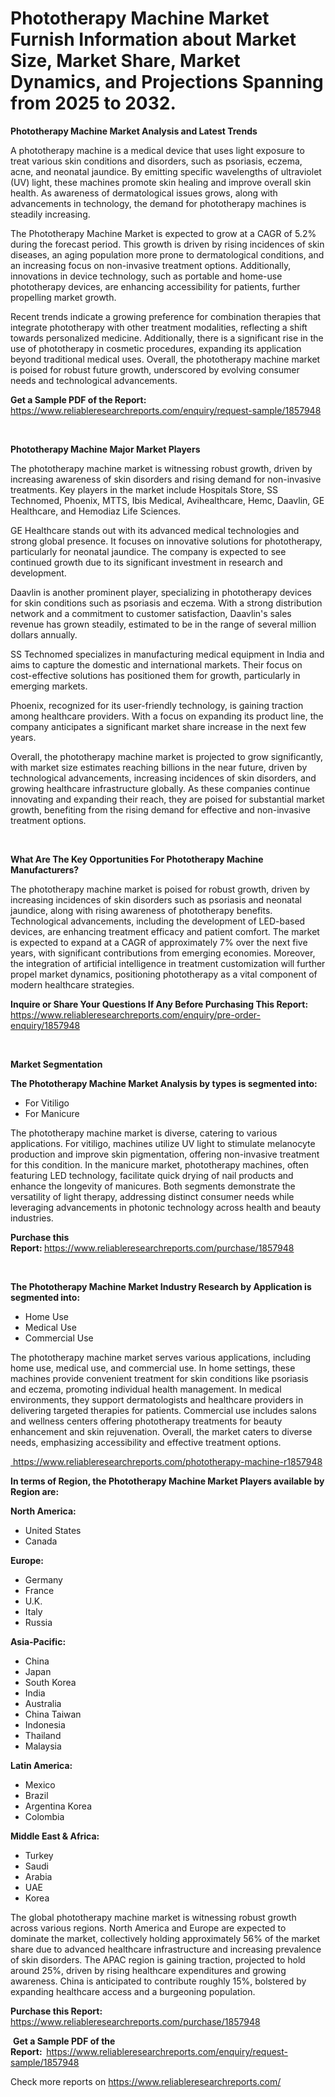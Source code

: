 <p><h1>Phototherapy Machine Market Furnish Information about Market Size, Market Share, Market Dynamics, and Projections Spanning from 2025 to 2032.</h1></p><p><strong>Phototherapy Machine Market Analysis and Latest Trends</strong></p>
<p><p>A phototherapy machine is a medical device that uses light exposure to treat various skin conditions and disorders, such as psoriasis, eczema, acne, and neonatal jaundice. By emitting specific wavelengths of ultraviolet (UV) light, these machines promote skin healing and improve overall skin health. As awareness of dermatological issues grows, along with advancements in technology, the demand for phototherapy machines is steadily increasing.</p><p>The Phototherapy Machine Market is expected to grow at a CAGR of 5.2% during the forecast period. This growth is driven by rising incidences of skin diseases, an aging population more prone to dermatological conditions, and an increasing focus on non-invasive treatment options. Additionally, innovations in device technology, such as portable and home-use phototherapy devices, are enhancing accessibility for patients, further propelling market growth.</p><p>Recent trends indicate a growing preference for combination therapies that integrate phototherapy with other treatment modalities, reflecting a shift towards personalized medicine. Additionally, there is a significant rise in the use of phototherapy in cosmetic procedures, expanding its application beyond traditional medical uses. Overall, the phototherapy machine market is poised for robust future growth, underscored by evolving consumer needs and technological advancements.</p></p>
<p><strong>Get a Sample PDF of the Report:&nbsp;</strong> <a href="https://www.reliableresearchreports.com/enquiry/request-sample/1857948?utm_campaign=2665&utm_medium=2&utm_source=Github&utm_content=ia&utm_term=04032025&utm_id=phototherapy-machine">https://www.reliableresearchreports.com/enquiry/request-sample/1857948</a></p>
<p>&nbsp;</p>
<p><strong>Phototherapy Machine Major Market Players</strong></p>
<p><p>The phototherapy machine market is witnessing robust growth, driven by increasing awareness of skin disorders and rising demand for non-invasive treatments. Key players in the market include Hospitals Store, SS Technomed, Phoenix, MTTS, Ibis Medical, Avihealthcare, Hemc, Daavlin, GE Healthcare, and Hemodiaz Life Sciences.</p><p>GE Healthcare stands out with its advanced medical technologies and strong global presence. It focuses on innovative solutions for phototherapy, particularly for neonatal jaundice. The company is expected to see continued growth due to its significant investment in research and development.</p><p>Daavlin is another prominent player, specializing in phototherapy devices for skin conditions such as psoriasis and eczema. With a strong distribution network and a commitment to customer satisfaction, Daavlin's sales revenue has grown steadily, estimated to be in the range of several million dollars annually.</p><p>SS Technomed specializes in manufacturing medical equipment in India and aims to capture the domestic and international markets. Their focus on cost-effective solutions has positioned them for growth, particularly in emerging markets.</p><p>Phoenix, recognized for its user-friendly technology, is gaining traction among healthcare providers. With a focus on expanding its product line, the company anticipates a significant market share increase in the next few years.</p><p>Overall, the phototherapy machine market is projected to grow significantly, with market size estimates reaching billions in the near future, driven by technological advancements, increasing incidences of skin disorders, and growing healthcare infrastructure globally. As these companies continue innovating and expanding their reach, they are poised for substantial market growth, benefiting from the rising demand for effective and non-invasive treatment options.</p></p>
<p>&nbsp;</p>
<p><strong>What Are The Key Opportunities For Phototherapy Machine Manufacturers?</strong></p>
<p><p>The phototherapy machine market is poised for robust growth, driven by increasing incidences of skin disorders such as psoriasis and neonatal jaundice, along with rising awareness of phototherapy benefits. Technological advancements, including the development of LED-based devices, are enhancing treatment efficacy and patient comfort. The market is expected to expand at a CAGR of approximately 7% over the next five years, with significant contributions from emerging economies. Moreover, the integration of artificial intelligence in treatment customization will further propel market dynamics, positioning phototherapy as a vital component of modern healthcare strategies.</p></p>
<p><strong>Inquire or Share Your Questions If Any Before Purchasing This Report:</strong> <a href="https://www.reliableresearchreports.com/enquiry/pre-order-enquiry/1857948?utm_campaign=2665&utm_medium=2&utm_source=Github&utm_content=ia&utm_term=04032025&utm_id=phototherapy-machine">https://www.reliableresearchreports.com/enquiry/pre-order-enquiry/1857948</a></p>
<p>&nbsp;</p>
<p><strong>Market Segmentation</strong></p>
<p><strong>The Phototherapy Machine Market Analysis by types is segmented into:</strong></p>
<p><ul><li>For Vitiligo</li><li>For Manicure</li></ul></p>
<p><p>The phototherapy machine market is diverse, catering to various applications. For vitiligo, machines utilize UV light to stimulate melanocyte production and improve skin pigmentation, offering non-invasive treatment for this condition. In the manicure market, phototherapy machines, often featuring LED technology, facilitate quick drying of nail products and enhance the longevity of manicures. Both segments demonstrate the versatility of light therapy, addressing distinct consumer needs while leveraging advancements in photonic technology across health and beauty industries.</p></p>
<p><strong>Purchase this Report:&nbsp;</strong><a href="https://www.reliableresearchreports.com/purchase/1857948?utm_campaign=2665&utm_medium=2&utm_source=Github&utm_content=ia&utm_term=04032025&utm_id=phototherapy-machine">https://www.reliableresearchreports.com/purchase/1857948</a></p>
<p>&nbsp;</p>
<p><strong>The Phototherapy Machine Market Industry Research by Application is segmented into:</strong></p>
<p><ul><li>Home Use</li><li>Medical Use</li><li>Commercial Use</li></ul></p>
<p><p>The phototherapy machine market serves various applications, including home use, medical use, and commercial use. In home settings, these machines provide convenient treatment for skin conditions like psoriasis and eczema, promoting individual health management. In medical environments, they support dermatologists and healthcare providers in delivering targeted therapies for patients. Commercial use includes salons and wellness centers offering phototherapy treatments for beauty enhancement and skin rejuvenation. Overall, the market caters to diverse needs, emphasizing accessibility and effective treatment options.</p></p>
<p><a href="https://www.reliableresearchreports.com/phototherapy-machine-r1857948?utm_campaign=2665&utm_medium=2&utm_source=Github&utm_content=ia&utm_term=04032025&utm_id=phototherapy-machine">&nbsp;https://www.reliableresearchreports.com/phototherapy-machine-r1857948</a></p>
<p><strong>In terms of Region, the Phototherapy Machine Market Players available by Region are:</strong></p>
<p>
    <p> <strong> North America: </strong>
        <ul>
            <li>United States</li>
            <li>Canada</li>
        </ul>
        </p> 
    <p> <strong> Europe: </strong>
        <ul>
            <li>Germany</li>
            <li>France</li>
            <li>U.K.</li>
            <li>Italy</li>
            <li>Russia</li>
        </ul>
        </p> 
    <p> <strong> Asia-Pacific: </strong>
        <ul>
            <li>China</li>
            <li>Japan</li>
            <li>South Korea</li>
            <li>India</li>
            <li>Australia</li>
            <li>China Taiwan</li>
            <li>Indonesia</li>
            <li>Thailand</li>
            <li>Malaysia</li>
        </ul>
        </p> 
    <p> <strong> Latin America: </strong>
        <ul>
            <li>Mexico</li>
            <li>Brazil</li>
            <li>Argentina Korea</li>
            <li>Colombia</li>
        </ul>
        </p> 
    <p> <strong> Middle East & Africa: </strong>
        <ul>
            <li>Turkey</li>
            <li>Saudi</li>
            <li>Arabia</li>
            <li>UAE</li>
            <li>Korea</li>
        </ul>
    </p>
    </p>
<p><p>The global phototherapy machine market is witnessing robust growth across various regions. North America and Europe are expected to dominate the market, collectively holding approximately 56% of the market share due to advanced healthcare infrastructure and increasing prevalence of skin disorders. The APAC region is gaining traction, projected to hold around 25%, driven by rising healthcare expenditures and growing awareness. China is anticipated to contribute roughly 15%, bolstered by expanding healthcare access and a burgeoning population.</p></p>
<p><strong>Purchase this Report: </strong><a href="https://www.reliableresearchreports.com/purchase/1857948?utm_campaign=2665&utm_medium=2&utm_source=Github&utm_content=ia&utm_term=04032025&utm_id=phototherapy-machine">https://www.reliableresearchreports.com/purchase/1857948</a></p>
<p>&nbsp;<strong>Get a Sample PDF of the Report:&nbsp;&nbsp;</strong><a href="https://www.reliableresearchreports.com/enquiry/request-sample/1857948?utm_campaign=2665&utm_medium=2&utm_source=Github&utm_content=ia&utm_term=04032025&utm_id=phototherapy-machine">https://www.reliableresearchreports.com/enquiry/request-sample/1857948</a></p>
<p><strong></strong></p>
<p>Check more reports on <a href="https://www.reliableresearchreports.com/?utm_campaign=2665&utm_medium=2&utm_source=Github&utm_content=ia&utm_term=04032025&utm_id=phototherapy-machine">https://www.reliableresearchreports.com/</a></p>